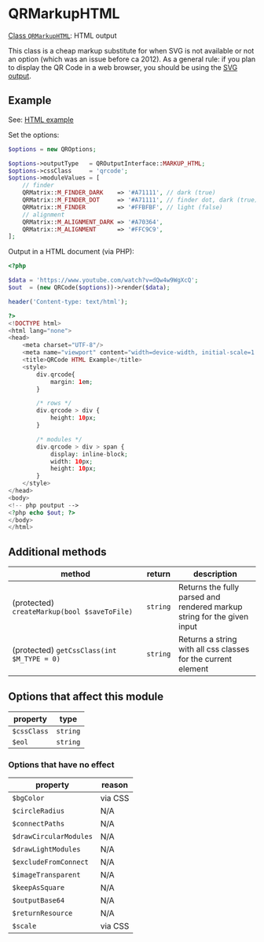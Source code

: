 # QRMarkupHTML

[Class `QRMarkupHTML`](https://github.com/chillerlan/php-qrcode/blob/main/src/Output/QRMarkupHTML.php): HTML output

This class is a cheap markup substitute for when SVG is not available or not an option (which was an issue before ca 2012).
As a general rule: if you plan to display the QR Code in a web browser, you should be using the [SVG output](../Built-In-Output/QRMarkupSVG.md).


## Example

See: [HTML example](https://github.com/chillerlan/php-qrcode/blob/main/examples/html.php)

Set the options:

```php
$options = new QROptions;

$options->outputType   = QROutputInterface::MARKUP_HTML;
$options->cssClass     = 'qrcode';
$options->moduleValues = [
	// finder
	QRMatrix::M_FINDER_DARK    => '#A71111', // dark (true)
	QRMatrix::M_FINDER_DOT     => '#A71111', // finder dot, dark (true)
	QRMatrix::M_FINDER         => '#FFBFBF', // light (false)
	// alignment
	QRMatrix::M_ALIGNMENT_DARK => '#A70364',
	QRMatrix::M_ALIGNMENT      => '#FFC9C9',
];
```

Output in a HTML document (via PHP):

```php
<?php

$data = 'https://www.youtube.com/watch?v=dQw4w9WgXcQ';
$out  = (new QRCode($options))->render($data);

header('Content-type: text/html');

?>
<!DOCTYPE html>
<html lang="none">
<head>
	<meta charset="UTF-8"/>
	<meta name="viewport" content="width=device-width, initial-scale=1.0"/>
	<title>QRCode HTML Example</title>
	<style>
		div.qrcode{
			margin: 1em;
		}

		/* rows */
		div.qrcode > div {
			height: 10px;
		}

		/* modules */
		div.qrcode > div > span {
			display: inline-block;
			width: 10px;
			height: 10px;
		}
	</style>
</head>
<body>
<!-- php poutput -->
<?php echo $out; ?>
</body>
</html>
```


## Additional methods

| method                                       | return   | description                                                             |
|----------------------------------------------|----------|-------------------------------------------------------------------------|
| (protected) `createMarkup(bool $saveToFile)` | `string` | Returns the fully parsed and rendered markup string for the given input |
| (protected) `getCssClass(int $M_TYPE = 0)`   | `string` | Returns a string with all css classes for the current element           |


## Options that affect this module

| property       | type     |
|----------------|----------|
| `$cssClass`    | `string` |
| `$eol`         | `string` |


### Options that have no effect

| property               | reason  |
|------------------------|---------|
| `$bgColor`             | via CSS |
| `$circleRadius`        | N/A     |
| `$connectPaths`        | N/A     |
| `$drawCircularModules` | N/A     |
| `$drawLightModules`    | N/A     |
| `$excludeFromConnect`  | N/A     |
| `$imageTransparent`    | N/A     |
| `$keepAsSquare`        | N/A     |
| `$outputBase64`        | N/A     |
| `$returnResource`      | N/A     |
| `$scale`               | via CSS |
